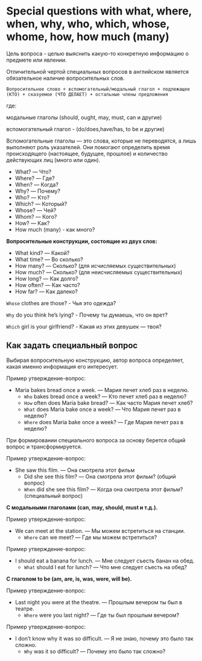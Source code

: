 # Special questions with what, where, when, why, who, which, whose, whome, how, how much (many)

Цель вопроса - целью выяснить какую-то конкретную информацию о предмете или явлении.

Отличительной чертой специальных вопросов в английском является обязательное наличие вопросительных слов.

`Вопросительное слово + вспомогательный/модальный глагол + подлежащее (КТО) + сказуемое (ЧТО ДЕЛАЕТ) + остальные члены предложения`

где:

модальные глаголы (should, ought, may, must, can и другие) 

вспомогательный глагол - (do/does,have/has, to be и другие)

Вспомогательные глаголы — это слова, которые не переводятся, а лишь выполняют роль указателей. Они помогают определить время происходящего (настоящее, будущее, прошлое) и количество действующих лиц (много или один).

- What? — Что?
- Where? — Где?
- When? — Когда?
- Why? — Почему?
- Who? — Кто?
- Which? — Который?
- Whose? — Чей?
- Whom? — Кого?
- How? — Как?
- How much (many) - как много?


**Вопросительные конструкции, состоящие из двух слов:**

- What kind? — Какой?
- What time? — Во сколько?
- How many? — Сколько? (для исчисляемых существительных)
- How much? — Сколько? (для неисчисляемых существительных)
- How long? — Как долго?
- How often? — Как часто?
- How far? — Как далеко?


`Whose` clothes are those? - Чья это одежда?  
 
`Why` do you think he’s lying? - Почему ты думаешь, что он врет?  
 
`Which` girl is your girlfriend? - Какая из этих девушек — твоя?  
 

## Как задать специальный вопрос

Выбирая вопросительную конструкцию, автор вопроса определяет, какая именно информация его интересует. 

Пример утверждение-вопрос:
- Maria bakes bread once a week. — Мария печет хлеб раз в неделю.
   - `Who` bakes bread once a week? — Кто печет хлеб раз в неделю?
   - `How` often does Maria bake bread? — Как часто Мария печет хлеб?
   - `What` does Maria bake once a week? — Что Мария печет раз в неделю?
   - `Where` does Maria bake once a week? — Где Мария печет раз в неделю?


При формировании специального вопроса за основу берется общий вопрос и трансформируется.

Пример утверждение-вопрос:
- She saw this film. — Она смотрела этот фильм
   - Did she see this film? — Она смотрела этот фильм? (общий вопрос)
   - `When` did she see this film? — Когда она смотрела этот фильм? (специальный вопрос)

**С модальными глаголами (can, may, should, must и т.д.).**

Пример утверждение-вопрос:
- We can meet at the station. — Мы можем встретиться на станции.
   - `Where` can we meet? — Где мы можем встретиться?

Пример утверждение-вопрос:
- I should eat a banana for lunch. — Мне следует съесть банан на обед.
   - `What` should I eat for lunch? — Что мне следует съесть на обед?

**С глаголом to be (am, are, is, was, were, will be).**

Пример утверждение-вопрос:
- Last night you were at the theatre. — Прошлым вечером ты был в театре.
   - `Where` were you last night? — Где ты был прошлым вечером?

Пример утверждение-вопрос:
- I don’t know why it was so difficult. — Я не знаю, почему это было так сложно.
   - `Why` was it so difficult? — Почему это было так сложно?

















